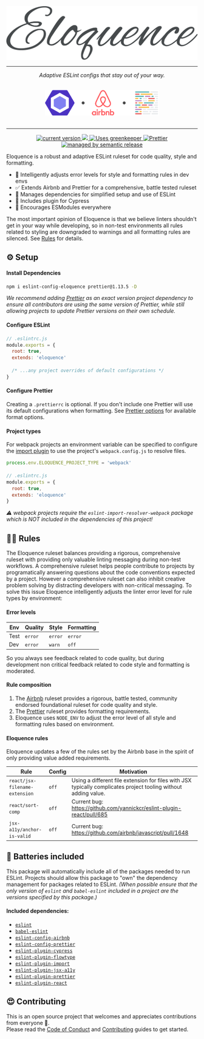 <div align="center">
  <img src="./assets/eloquence.png" width="600" alt="Eloquence">
</div>

<hr>

<div align="center">
  <p><em>Adaptive ESLint configs that stay out of your way.</em></p>
  <br>
</div>

<div align="center">
  <img
    width="300"
    src="./assets/logos.png"
    alt="Extends Airbnb code quality rules with Prettier.js formatting"
  >
</div>

<br>

<hr>

<p align="center">
  <a href="https://www.npmjs.com/package/eslint-config-eloquence">
    <img src="https://img.shields.io/npm/v/eslint-config-eloquence.svg" alt="current version">
  </a>
  <a href="https://travis-ci.com/crystal-ball/eslint-config-eloquence" alt="build status">
    <img src="https://travis-ci.com/crystal-ball/eslint-config-eloquence.svg?branch=master">
  </a>
  <a href="https://greenkeeper.io/" target="_blank" rel="noopener noreferrer">
    <img src="https://badges.greenkeeper.io/crystal-ball/eslint-config-eloquence.svg" alt="Uses greenkeeper">
  </a>
  <a href="https://github.com/prettier/prettier" target="_blank" rel="noopener noreferrer">
    <img src="https://img.shields.io/badge/styled_with-prettier-ff69b4.svg" alt="Prettier">
  </a>
  <a href="https://github.com/semantic-release/semantic-release" target="_blank" rel="noopener noreferrer">
    <img src="https://img.shields.io/badge/%20%20%F0%9F%93%A6%F0%9F%9A%80-semantic--release-e10079.svg" alt="managed by semantic release">
  </a>
</p>

Eloquence is a robust and adaptive ESLint ruleset for code quality, style and
formatting.

- 🧐 Intelligently adjusts error levels for style and formatting rules in dev
  envs
- ✅ Extends Airbnb and Prettier for a comprehensive, battle tested ruleset
- 🔋 Manages dependencies for simplified setup and use of ESLint
- 🌲 Includes plugin for Cypress
- 🎉 Encourages ESModules everywhere

The most important opinion of Eloquence is that we believe linters shouldn't get
in your way while developing, so in non-test environments all rules related to
styling are downgraded to warnings and all formatting rules are silenced. See
[Rules](#rules) for details.

## ⚙️ Setup

#### Install Dependencies

```sh
npm i eslint-config-eloquence prettier@1.13.5 -D
```

_We recommend adding [Prettier][] as an exact version project dependency to
ensure all contributors are using the same version of Prettier, while still
allowing projects to update Prettier versions on their own schedule._

#### Configure ESLint

```javascript
// .eslintrc.js
module.exports = {
  root: true,
  extends: 'eloquence'

  /* ...any project overrides of default configurations */
}
```

#### Configure Prettier

Creating a `.prettierrc` is optional. If you don't include one Prettier will use
its default configurations when formatting. See [Prettier options][] for
available format options.

#### Project types

For webpack projects an environment variable can be specified to configure the
[import plugin][`eslint-plugin-import`] to use the project's `webpack.config.js`
to resolve files.

```javascript
process.env.ELOQUENCE_PROJECT_TYPE = 'webpack'

// .eslintrc.js
module.exports = {
  root: true,
  extends: 'eloquence'
}
```

_⚠️ webpack projects require the `eslint-import-resolver-webpack` package which
is NOT included in the dependencies of this project!_

## 👩‍🏫 Rules

The Eloquence ruleset balances providing a rigorous, comprehensive ruleset with
providing only valuable linting messaging during non-test workflows. A
comprehensive ruleset helps people contribute to projects by programatically
answering questions about the code conventions expected by a project. However a
comprehensive ruleset can also inhibit creative problem solving by distracting
developers with non-critical messaging. To solve this issue Eloquence
intelligently adjusts the linter error level for rule types by environment:

#### Error levels

| Env  | Quality | Style   | Formatting |
| ---- | ------- | ------- | ---------- |
| Test | `error` | `error` | `error`    |
| Dev  | `error` | `warn`  | `off`      |

So you always see feedback related to code quality, but during development non
critical feedback related to code style and formatting is moderated.

#### Rule composition

1.  The [Airbnb][] ruleset provides a rigorous, battle tested, community
    endorsed foundational ruleset for code quality and style.
2.  The [Prettier][] ruleset provides formatting requirements.
3.  Eloquence uses `NODE_ENV` to adjust the error level of all style and
    formatting rules based on environment.

#### Eloquence rules

Eloquence updates a few of the rules set by the Airbnb base in the spirit of
only providing value added requirements.

| Rule                           | Config | Motivation                                                                                                      |
| ------------------------------ | ------ | --------------------------------------------------------------------------------------------------------------- |
| `react/jsx-filename-extension` | `off`  | Using a different file extension for files with JSX typically complicates project tooling without adding value. |
| `react/sort-comp`              | `off`  | Current bug: https://github.com/yannickcr/eslint-plugin-react/pull/685                                          |
| `jsx-a11y/anchor-is-valid`     | `off`  | Current bug: https://github.com/airbnb/javascript/pull/1648                                                     |

## 🔋 Batteries included

This package will automatically include all of the packages needed to run
ESLint. Projects should allow this package to "own" the dependency management
for packages related to ESLint. _(When possible ensure that the only version of
`eslint` and `babel-eslint` included in a project are the versions specified by
this package.)_

#### Included dependencies:

- [`eslint`][]
- [`babel-eslint`][]
- [`eslint-config-airbnb`][]
- [`eslint-config-prettier`][]
- [`eslint-plugin-cypress`][]
- [`eslint-plugin-flowtype`][]
- [`eslint-plugin-import`][]
- [`eslint-plugin-jsx-a11y`][]
- [`eslint-plugin-prettier`][]
- [`eslint-plugin-react`][]

## 😍 Contributing

This is an open source project that welcomes and appreciates contributions from
everyone 🎉. <br /> Please read the [Code of Conduct](./CODE_OF_CONDUCT.md) and
[Contributing](./.github/CONTRIBUTING.md) guides to get started.

<!-- Links -->

[airbnb]: https://github.com/airbnb/javascript
[`eslint`]: https://eslint.org/
[`babel-eslint`]: https://github.com/babel/babel-eslint
[`eslint-config-airbnb`]: https://github.com/airbnb/javascript
[`eslint-config-prettier`]: https://github.com/prettier/eslint-config-prettier
[`eslint-plugin-cypress`]: https://github.com/cypress-io/eslint-plugin-cypress
[`eslint-plugin-flowtype`]: https://github.com/gajus/eslint-plugin-flowtype
[`eslint-plugin-import`]: https://github.com/benmosher/eslint-plugin-import
[`eslint-plugin-jsx-a11y`]: https://github.com/evcohen/eslint-plugin-jsx-a11y
[`eslint-plugin-prettier`]: https://github.com/prettier/eslint-plugin-prettier
[`eslint-plugin-react`]: https://github.com/yannickcr/eslint-plugin-react
[prettier]: https://prettier.io/
[prettier options]: https://prettier.io/docs/en/options.html

